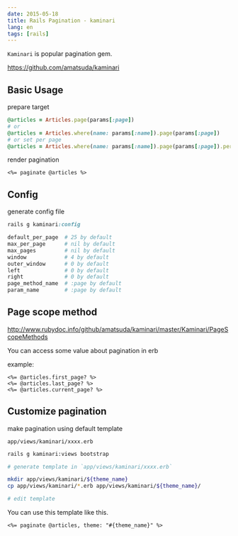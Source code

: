 ```yaml
---
date: 2015-05-18
title: Rails Pagination - kaminari
lang: en
tags: [rails]
---
```


`Kaminari` is popular pagination gem.

https://github.com/amatsuda/kaminari

## Basic Usage

prepare target 
```ruby
@articles = Articles.page(params[:page])
# or
@articles = Articles.where(name: params[:name]).page(params[:page])
# or set per page
@articles = Articles.where(name: params[:name]).page(params[:page]).per(5) # 5 items each in list
```

render pagination
```erb
<%= paginate @articles %>
```

## Config

generate config file
```ruby
rails g kaminari:config
```

```bash
default_per_page  # 25 by default
max_per_page      # nil by default
max_pages         # nil by default
window            # 4 by default
outer_window      # 0 by default
left              # 0 by default
right             # 0 by default
page_method_name  # :page by default
param_name        # :page by default
```

## Page scope method

http://www.rubydoc.info/github/amatsuda/kaminari/master/Kaminari/PageScopeMethods

You can access some value about pagination in erb

example:

```erb
<%= @articles.first_page? %>
<%= @articles.last_page? %>
<%= @articles.current_page? %>
```

## Customize pagination

make pagination using default template

`app/views/kaminari/xxxx.erb`

```bash
rails g kaminari:views bootstrap

# generate template in `app/views/kaminari/xxxx.erb`

mkdir app/views/kaminari/${theme_name}
cp app/views/kaminari/*.erb app/views/kaminari/${theme_name}/

# edit template
```

You can use this template like this.

```erb
<%= paginate @articles, theme: "#{theme_name}" %>
```
